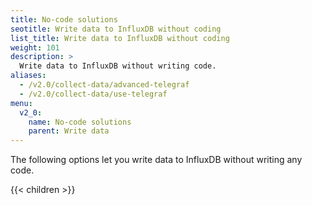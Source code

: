```yaml
---
title: No-code solutions
seotitle: Write data to InfluxDB without coding
list_title: Write data to InfluxDB without coding
weight: 101
description: >
  Write data to InfluxDB without writing code.
aliases:
  - /v2.0/collect-data/advanced-telegraf
  - /v2.0/collect-data/use-telegraf
menu:
  v2_0:
    name: No-code solutions
    parent: Write data
---
```


The following options let you write data to InfluxDB without writing any code.

{{< children >}}
